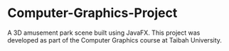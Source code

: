 # Computer-Graphics-Project
A 3D amusement park scene built using JavaFX. This project was developed as part of the Computer Graphics course at Taibah University.
